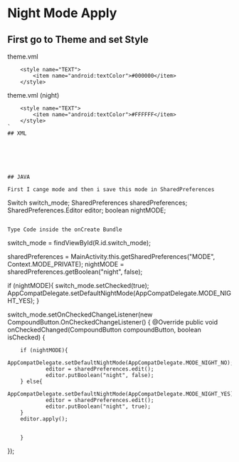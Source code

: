# Night Mode Apply

## First go to Theme and set Style

theme.vml
```
    <style name="TEXT">
        <item name="android:textColor">#000000</item>
    </style>
```

theme.vml (night)
```
    <style name="TEXT">
        <item name="android:textColor">#FFFFFF</item>
    </style>
`
## XML

```
<Switch
        android:id="@+id/switch_mode"
        android:layout_width="wrap_content"
        android:layout_height="wrap_content"
        tools:ignore="UseSwitchCompatOrMaterialXml"
/>
```





## JAVA

First I cange mode and then i save this mode in SharedPreferences

```
Switch switch_mode;
SharedPreferences sharedPreferences;
SharedPreferences.Editor editor;
boolean nightMODE;

```

Type Code inside the onCreate Bundle 
```
switch_mode = findViewById(R.id.switch_mode);

sharedPreferences = MainActivity.this.getSharedPreferences("MODE", Context.MODE_PRIVATE);
nightMODE = sharedPreferences.getBoolean("night", false);

if (nightMODE){
        switch_mode.setChecked(true);
        AppCompatDelegate.setDefaultNightMode(AppCompatDelegate.MODE_NIGHT_YES);
}


switch_mode.setOnCheckedChangeListener(new CompoundButton.OnCheckedChangeListener() {
        @Override
        public void onCheckedChanged(CompoundButton compoundButton, boolean isChecked) {

        if (nightMODE){
                AppCompatDelegate.setDefaultNightMode(AppCompatDelegate.MODE_NIGHT_NO);
                editor = sharedPreferences.edit();
                editor.putBoolean("night", false);
        } else{
                AppCompatDelegate.setDefaultNightMode(AppCompatDelegate.MODE_NIGHT_YES);
                editor = sharedPreferences.edit();
                editor.putBoolean("night", true);
        }
        editor.apply();


        }
});
```
